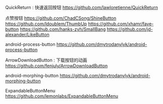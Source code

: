QuickReturn : 快速返回按钮
https://github.com/lawloretienne/QuickReturn

点赞按钮
https://github.com/ChadCSong/ShineButton
https://github.com/ldoublem/ThumbUp
https://github.com/xhamr/fave-button
https://github.com/hanks-zyh/SmallBang
https://github.com/jd-alexander/LikeButton

android-process-button
https://github.com/dmytrodanylyk/android-process-button

ArrowDownloadButton : 下载按钮的动画
https://github.com/fenjuly/ArrowDownloadButton

android-morphing-button
https://github.com/dmytrodanylyk/android-morphing-button

ExpandableButtonMenu
https://github.com/lemonlabs/ExpandableButtonMenu
